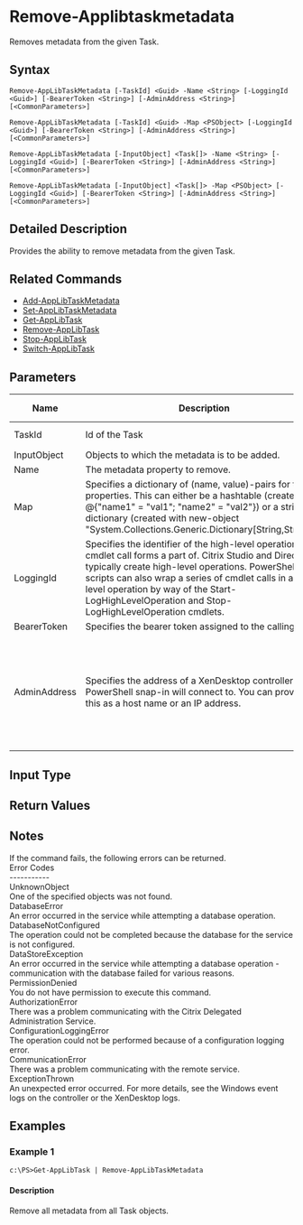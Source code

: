 ﻿
# Remove-Applibtaskmetadata
Removes metadata from the given Task.
## Syntax
```
Remove-AppLibTaskMetadata [-TaskId] <Guid> -Name <String> [-LoggingId <Guid>] [-BearerToken <String>] [-AdminAddress <String>] [<CommonParameters>]

Remove-AppLibTaskMetadata [-TaskId] <Guid> -Map <PSObject> [-LoggingId <Guid>] [-BearerToken <String>] [-AdminAddress <String>] [<CommonParameters>]

Remove-AppLibTaskMetadata [-InputObject] <Task[]> -Name <String> [-LoggingId <Guid>] [-BearerToken <String>] [-AdminAddress <String>] [<CommonParameters>]

Remove-AppLibTaskMetadata [-InputObject] <Task[]> -Map <PSObject> [-LoggingId <Guid>] [-BearerToken <String>] [-AdminAddress <String>] [<CommonParameters>]
```
## Detailed Description
Provides the ability to remove metadata from the given Task.


## Related Commands

* [Add-AppLibTaskMetadata](./Add-AppLibTaskMetadata/)
* [Set-AppLibTaskMetadata](./Set-AppLibTaskMetadata/)
* [Get-AppLibTask](./Get-AppLibTask/)
* [Remove-AppLibTask](./Remove-AppLibTask/)
* [Stop-AppLibTask](./Stop-AppLibTask/)
* [Switch-AppLibTask](./Switch-AppLibTask/)
## Parameters
| Name   | Description | Required? | Pipeline Input | Default Value |
| --- | --- | --- | --- | --- |
| TaskId | Id of the Task | true | true (ByValue, ByPropertyName) |  |
| InputObject | Objects to which the metadata is to be added. | true | true (ByValue) |  |
| Name | The metadata property to remove. | true | false |  |
| Map | Specifies a dictionary of (name, value)-pairs for the properties. This can either be a hashtable (created with @{"name1" = "val1"; "name2" = "val2"}) or a string dictionary (created with new-object "System.Collections.Generic.Dictionary\[String,String\]"). | true | true (ByValue) |  |
| LoggingId | Specifies the identifier of the high-level operation this cmdlet call forms a part of. Citrix Studio and Director typically create high-level operations. PowerShell scripts can also wrap a series of cmdlet calls in a high-level operation by way of the Start-LogHighLevelOperation and Stop-LogHighLevelOperation cmdlets. | false | false |  |
| BearerToken | Specifies the bearer token assigned to the calling user | false | false |  |
| AdminAddress | Specifies the address of a XenDesktop controller the PowerShell snap-in will connect to. You can provide this as a host name or an IP address. | false | false | Localhost. Once a value is provided by any cmdlet, this value becomes the default. |

## Input Type

### 

## Return Values

### 

## Notes
If the command fails, the following errors can be returned.<br>    Error Codes<br>    -----------<br>    UnknownObject<br>        One of the specified objects was not found.<br>    DatabaseError<br>        An error occurred in the service while attempting a database operation.<br>    DatabaseNotConfigured<br>        The operation could not be completed because the database for the service is not configured.<br>    DataStoreException<br>        An error occurred in the service while attempting a database operation - communication with the database failed for various reasons.<br>    PermissionDenied<br>        You do not have permission to execute this command.<br>    AuthorizationError<br>        There was a problem communicating with the Citrix Delegated Administration Service.<br>    ConfigurationLoggingError<br>        The operation could not be performed because of a configuration logging error.<br>    CommunicationError<br>        There was a problem communicating with the remote service.<br>    ExceptionThrown<br>        An unexpected error occurred.  For more details, see the Windows event logs on the controller or the XenDesktop logs.
## Examples

### Example 1
```
c:\PS>Get-AppLibTask | Remove-AppLibTaskMetadata
```
#### Description
Remove all metadata from all Task objects.
